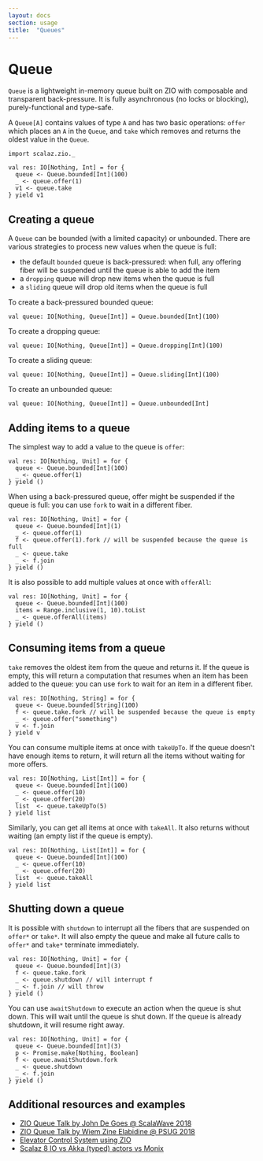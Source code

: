 ```yaml
---
layout: docs
section: usage
title:  "Queues"
---
```


# Queue

`Queue` is a lightweight in-memory queue built on ZIO with composable and transparent back-pressure. It is fully asynchronous (no locks or blocking), purely-functional and type-safe.

A `Queue[A]` contains values of type `A` and has two basic operations: `offer` which places an `A` in the `Queue`, and `take` which removes and returns the oldest value in the `Queue`.

```tut:silent
import scalaz.zio._

val res: IO[Nothing, Int] = for {
  queue <- Queue.bounded[Int](100)
  _ <- queue.offer(1)
  v1 <- queue.take
} yield v1
```

## Creating a queue

A `Queue` can be bounded (with a limited capacity) or unbounded.
There are various strategies to process new values when the queue is full:
- the default `bounded` queue is back-pressured: when full, any offering fiber will be suspended until the queue is able to add the item
- a `dropping` queue will drop new items when the queue is full
- a `sliding` queue will drop old items when the queue is full

To create a back-pressured bounded queue:
```tut:silent
val queue: IO[Nothing, Queue[Int]] = Queue.bounded[Int](100)
```

To create a dropping queue:
```tut:silent
val queue: IO[Nothing, Queue[Int]] = Queue.dropping[Int](100)
```

To create a sliding queue:
```tut:silent
val queue: IO[Nothing, Queue[Int]] = Queue.sliding[Int](100)
```

To create an unbounded queue:
```tut:silent
val queue: IO[Nothing, Queue[Int]] = Queue.unbounded[Int]
```

## Adding items to a queue

The simplest way to add a value to the queue is `offer`:
```tut:silent
val res: IO[Nothing, Unit] = for {
  queue <- Queue.bounded[Int](100)
  _ <- queue.offer(1)
} yield ()
```

When using a back-pressured queue, offer might be suspended if the queue is full: you can use `fork` to wait in a different fiber.
```tut:silent
val res: IO[Nothing, Unit] = for {
  queue <- Queue.bounded[Int](1)
  _ <- queue.offer(1)
  f <- queue.offer(1).fork // will be suspended because the queue is full
  _ <- queue.take
  _ <- f.join
} yield ()
```

It is also possible to add multiple values at once with `offerAll`:
```tut:silent
val res: IO[Nothing, Unit] = for {
  queue <- Queue.bounded[Int](100)
  items = Range.inclusive(1, 10).toList
  _ <- queue.offerAll(items)
} yield ()
```

## Consuming items from a queue

`take` removes the oldest item from the queue and returns it. If the queue is empty, this will return a computation that resumes when an item has been added to the queue: you can use `fork` to wait for an item in a different fiber.
```tut:silent
val res: IO[Nothing, String] = for {
  queue <- Queue.bounded[String](100)
  f <- queue.take.fork // will be suspended because the queue is empty
  _ <- queue.offer("something")
  v <- f.join
} yield v
```

You can consume multiple items at once with `takeUpTo`. If the queue doesn't have enough items to return, it will return all the items without waiting for more offers.
```tut:silent
val res: IO[Nothing, List[Int]] = for {
  queue <- Queue.bounded[Int](100)
  _ <- queue.offer(10)
  _ <- queue.offer(20)
  list  <- queue.takeUpTo(5)
} yield list
```

Similarly, you can get all items at once with `takeAll`. It also returns without waiting (an empty list if the queue is empty).
```tut:silent
val res: IO[Nothing, List[Int]] = for {
  queue <- Queue.bounded[Int](100)
  _ <- queue.offer(10)
  _ <- queue.offer(20)
  list  <- queue.takeAll
} yield list
```

## Shutting down a queue

It is possible with `shutdown` to interrupt all the fibers that are suspended on `offer*` or `take*`. It will also empty the queue and make all future calls to `offer*` and `take*` terminate immediately.

```tut:silent
val res: IO[Nothing, Unit] = for {
  queue <- Queue.bounded[Int](3)
  f <- queue.take.fork
  _ <- queue.shutdown // will interrupt f
  _ <- f.join // will throw
} yield ()
```

You can use `awaitShutdown` to execute an action when the queue is shut down. This will wait until the queue is shut down. If the queue is already shutdown, it will resume right away.
```tut:silent
val res: IO[Nothing, Unit] = for {
  queue <- Queue.bounded[Int](3)
  p <- Promise.make[Nothing, Boolean]
  f <- queue.awaitShutdown.fork
  _ <- queue.shutdown
  _ <- f.join
} yield ()
```

## Additional resources and examples

- [ZIO Queue Talk by John De Goes @ ScalaWave 2018](https://www.slideshare.net/jdegoes/zio-queue)
- [ZIO Queue Talk by Wiem Zine Elabidine @ PSUG 2018](https://www.slideshare.net/wiemzin/psug-zio-queue)
- [Elevator Control System using ZIO](https://medium.com/@wiemzin/elevator-control-system-using-zio-c718ae423c58)
- [Scalaz 8 IO vs Akka (typed) actors vs Monix](https://blog.softwaremill.com/scalaz-8-io-vs-akka-typed-actors-vs-monix-part-1-5672657169e1)